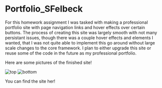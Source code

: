 # Portfolio_SFelbeck

For this homework assignment I was tasked with making a professional portfolio site with page navigation links and hover effects over certain buttons.
The process of creating this site was largely smooth with not many persistant issues, though there was a couple hover effects and elements I wanted, that I was not quite able to implement this go around without large scale changes to the core framework.
I plan to either upgrade this site or reuse some of the code in the future as my professional portfolio.

Here are some pictures of the finished site!

<img src="C:\Users\Stefan\code\Homework\Portfolio_SFelbeck\Portfolio_SFelbeck\assets\assets\top_screenshot.jpg" alt="top"/>
<img src="C:\Users\Stefan\code\Homework\Portfolio_SFelbeck\Portfolio_SFelbeck\assets\assets\bottom_screenshot.jpg" alt="bottom"/>

You can find the site her!

<a href="https://sfelbeck.github.io/Portfolio_SFelbeck/"></a>